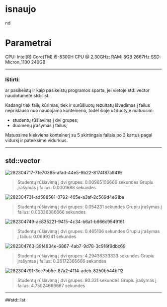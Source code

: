 # isnaujo
nd
# Parametrai
CPU: Intel(R) Core(TM) i5-8300H CPU @ 2.30GHz;
RAM: 8GB 2667Hz
SSD: Micron_1100 240GB
****

### Ištirti:
ar pasikeistų ir kaip pasikeistų programos sparta, jei vietoje std::vector<Studentai> naudotumėte std::list<Studentai>.

Kadangi tiek failų kūrimas, tiek ir surūšiuotų rezultatų išvedimas į failus nepriklauso nuo naudojamo konteinerio, todėl šioje užduotyje matuosim:

* studentų rūšiavimą į dvi grupes;
* duomenų įrašymas į failus;

Matuosime kiekviena konteinerį su 5 skirtingais failais po 3 kartus pagal vidurkį ir pateiksime vidurkius.
****

## std::vector

![282304717-71e70385-afad-44e5-9b22-8174f87a9419](https://github.com/GabijaF/isnaujo/assets/145053488/a70920c3-9047-4cea-aa15-e1568bd51ee1)

>Studentų rūšiavimą į dvi grupes: 0.00965106666 sekundes
>Grupiu įrašymas į failus: 0.0001688 sekundes

![282304731-ad588561-0792-405e-a3af-2c569d4e61ba](https://github.com/GabijaF/isnaujo/assets/145053488/f9bfd5ad-fa2b-4ed1-9476-e94c78b29335)

>Studentų rūšiavimą į dvi grupes: 0.054231 sekundes
>Grupiu įrašymas į failus: 0.00336386666 sekundes

![282304749-ac835221-9415-4c34-b6a1-b666c9549161](https://github.com/GabijaF/isnaujo/assets/145053488/b5aa8961-9e5e-4068-b71f-a860b6ddd30f)

>Studentų rūšiavimą į dvi grupes: 0.465106 sekundes
>Grupiu įrašymas į failus: 0.0699241 sekundes

![282304763-39f4934e-6867-4ab7-9d78-3c916f9dbc69](https://github.com/GabijaF/isnaujo/assets/145053488/2f827177-25ae-4873-ae71-bf1455e9818e)

>Studentų rūšiavimą į dvi grupes: 4.29436333333 sekundes
>Grupiu įrašymas į failus: 0.26172366666 sekundes

![282304791-3cc7bb5e-87a2-4114-adeb-8250b544bf12](https://github.com/GabijaF/isnaujo/assets/145053488/626ea36c-c2eb-4e63-b56d-3042faaa0596)

>Studentų rūšiavimą į dvi grupes: 80.331 sekundes
>Grupiu įrašymas į failus: 4.75924666667 sekundes
****


##std::list


